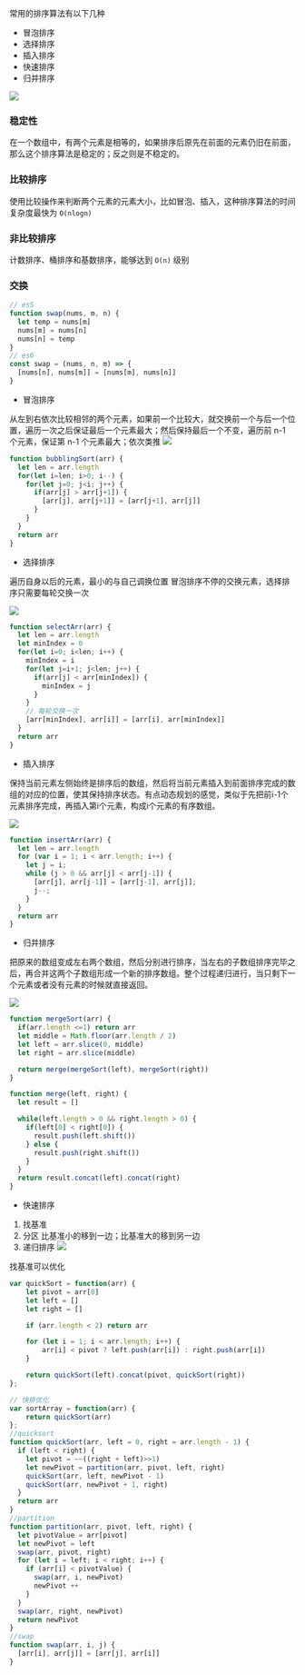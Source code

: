常用的排序算法有以下几种
- 冒泡排序
- 选择排序
- 插入排序
- 快速排序
- 归并排序

![](../image/paixu.jpg)

### 稳定性
在一个数组中，有两个元素是相等的，如果排序后原先在前面的元素仍旧在前面，那么这个排序算法是稳定的；反之则是不稳定的。

### 比较排序
使用比较操作来判断两个元素的元素大小，比如冒泡、插入，这种排序算法的时间复杂度最快为 `O(nlogn)`

### 非比较排序
计数排序、桶排序和基数排序，能够达到 `O(n)` 级别

### 交换
```js
// es5
function swap(nums, m, n) {
  let temp = nums[m]
  nums[m] = nums[n]
  nums[n] = temp
}
// es6
const swap = (nums, n, m) => {
  [nums[n], nums[m]] = [nums[m], nums[n]]
}
```

- 冒泡排序

从左到右依次比较相邻的两个元素，如果前一个比较大，就交换前一个与后一个位置，遍历一次之后保证最后一个元素最大；然后保持最后一个不变，遍历前 n-1 个元素，保证第 n-1 个元素最大；依次类推
![](../image/maopao.gif)

```js
function bubblingSort(arr) {
  let len = arr.length
  for(let i=len; i>0; i--) {
    for(let j=0; j<i; j++) {
      if(arr[j] > arr[j+1]) {
        [arr[j], arr[j+1]] = [arr[j+1], arr[j]]
      }
    }
  }
  return arr
}
```

- 选择排序

遍历自身以后的元素，最小的与自己调换位置
冒泡排序不停的交换元素，选择排序只需要每轮交换一次

![](../image/xuanze.gif)

```js
function selectArr(arr) {
  let len = arr.length
  let minIndex = 0
  for(let i=0; i<len; i++) {
    minIndex = i
    for(let j=i+1; j<len; j++) {
      if(arr[j] < arr[minIndex]) {
        minIndex = j
      }
    }
    // 每轮交换一次
    [arr[minIndex], arr[i]] = [arr[i], arr[minIndex]]
  }
  return arr
}
```

- 插入排序

保持当前元素左侧始终是排序后的数组，然后将当前元素插入到前面排序完成的数组的对应的位置，使其保持排序状态。有点动态规划的感觉，类似于先把前i-1个元素排序完成，再插入第i个元素，构成i个元素的有序数组。

![](../image/charu.gif)

```js
function insertArr(arr) {
  let len = arr.length
  for (var i = 1; i < arr.length; i++) {
    let j = i;
    while (j > 0 && arr[j] < arr[j-1]) {
      [arr[j], arr[j-1]] = [arr[j-1], arr[j]];
      j--;
    }
  }
  return arr
}
```

- 归并排序

把原来的数组变成左右两个数组，然后分别进行排序，当左右的子数组排序完毕之后，再合并这两个子数组形成一个新的排序数组。整个过程递归进行，当只剩下一个元素或者没有元素的时候就直接返回。

![](../image/guibing.gif)

```js
function mergeSort(arr) {
  if(arr.length <=1) return arr
  let middle = Math.floor(arr.length / 2)
  let left = arr.slice(0, middle)
  let right = arr.slice(middle)

  return merge(mergeSort(left), mergeSort(right))
}

function merge(left, right) {
  let result = []

  while(left.length > 0 && right.length > 0) {
    if(left[0] < right[0]) {
      result.push(left.shift())
    } else {
      result.push(right.shift())
    }
  }
  return result.concat(left).concat(right)
}
```

- 快速排序

1. 找基准
2. 分区 比基准小的移到一边；比基准大的移到另一边
3. 递归排序
![](../image/kuai.gif)

找基准可以优化
```js
var quickSort = function(arr) {
    let pivot = arr[0]
    let left = []
    let right = []

    if (arr.length < 2) return arr

    for (let i = 1; i < arr.length; i++) {
        arr[i] < pivot ? left.push(arr[i]) : right.push(arr[i])
    }

    return quickSort(left).concat(pivot, quickSort(right))  
};
```
```js
// 快排优化
var sortArray = function(arr) {
    return quickSort(arr)
};
//quicksort
function quickSort(arr, left = 0, right = arr.length - 1) {
  if (left < right) {
    let pivot = ~~((right + left)>>1)
    let newPivot = partition(arr, pivot, left, right)
    quickSort(arr, left, newPivot - 1)
    quickSort(arr, newPivot + 1, right)
  }
  return arr
}
//partition
function partition(arr, pivot, left, right) {
  let pivotValue = arr[pivot]
  let newPivot = left
  swap(arr, pivot, right)
  for (let i = left; i < right; i++) {
    if (arr[i] < pivotValue) {
      swap(arr, i, newPivot)
      newPivot ++
    }
  }
  swap(arr, right, newPivot)
  return newPivot
}
//swap
function swap(arr, i, j) {
  [arr[i], arr[j]] = [arr[j], arr[i]]
}
```